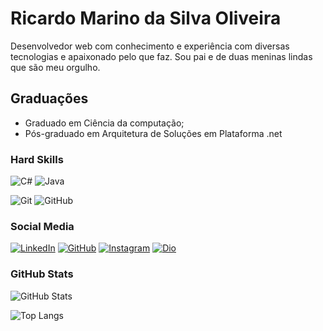 # Ricardo Marino da Silva Oliveira
Desenvolvedor web com conhecimento e experiência com diversas tecnologias e apaixonado pelo que faz.
Sou pai e de duas meninas lindas que são meu orgulho.

## Graduações
- Graduado em Ciência da computação;
- Pós-graduado em Arquitetura de Soluções em Plataforma .net

### Hard Skills
![C#](https://img.shields.io/badge/C%23-000?style=for-the-badge&logo=c-sharp&logoColor=823085)
![Java](https://img.shields.io/badge/Java-000?style=for-the-badge&logo=java)

![Git](https://img.shields.io/badge/git-%23121011.svg?style=for-the-badge&logo=git&logoColor=white) 
![GitHub](https://img.shields.io/badge/github-%23121011.svg?style=for-the-badge&logo=github&logoColor=white)

### Social Media

[![LinkedIn](https://img.shields.io/badge/LinkedIn-000?style=for-the-badge&logo=linkedin&logoColor=0E76A8)](https://www.linkedin.com/in/ricardo-marino-silva-oliveira/) 
[![GitHub](https://img.shields.io/badge/Git-Hub?style=for-the-badge&logo=GitHub&color=black)](https://github.com/RicardoMarino)
[![Instagram](https://img.shields.io/badge/Instagram-000?style=for-the-badge&logo=instagram&logoColor=white)](https://www.instagram.com/ricardomdso/)
[![Dio](https://img.shields.io/badge/Dio-perfil?style=for-the-badge&color=black)](https://web.dio.me/users/ric_falgor?tab=skills)

### GitHub Stats
![GitHub Stats](https://github-readme-stats.vercel.app/api?username=RicardoMarino&theme=transparent&bg_color=000&border_color=000&show_icons=true&icon_color=30A3DC&title_color=E94D5F&text_color=FFF)

![Top Langs](https://github-readme-stats-git-masterrstaa-rickstaa.vercel.app/api/top-langs/?username=RicardoMarino&layout=compact&bg_color=000&border_color=0000&title_color=E94D5F&text_color=FFF)